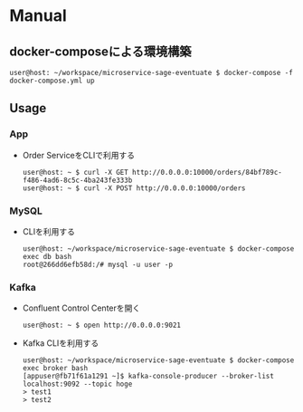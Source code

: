 # Manual
## docker-composeによる環境構築

```ShellSession
user@host: ~/workspace/microservice-sage-eventuate $ docker-compose -f docker-compose.yml up
```

## Usage
### App
- Order ServiceをCLIで利用する
    ```ShellSession
    user@host: ~ $ curl -X GET http://0.0.0.0:10000/orders/84bf789c-f486-4ad6-8c5c-4ba243fe333b
    user@host: ~ $ curl -X POST http://0.0.0.0:10000/orders
    ```

### MySQL
- CLIを利用する
    ```ShellSession
    user@host: ~/workspace/microservice-sage-eventuate $ docker-compose exec db bash
    root@266dd6efb58d:/# mysql -u user -p
    ```

### Kafka
- Confluent Control Centerを開く
    ```ShellSession
    user@host: ~ $ open http://0.0.0.0:9021
    ```
- Kafka CLIを利用する
    ```ShellSession
    user@host: ~/workspace/microservice-sage-eventuate $ docker-compose exec broker bash
    [appuser@fb71f61a1291 ~]$ kafka-console-producer --broker-list localhost:9092 --topic hoge
    > test1
    > test2
    ```